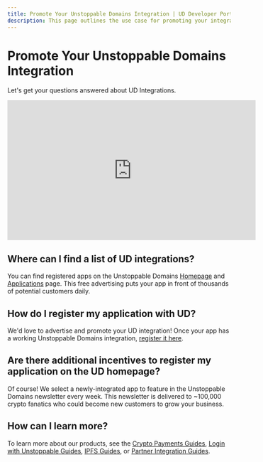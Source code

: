 ```yaml
---
title: Promote Your Unstoppable Domains Integration | UD Developer Portal
description: This page outlines the use case for promoting your integration in the Unstoppable Domains application directory.
---
```

# Promote Your Unstoppable Domains Integration
Let's get your questions answered about UD Integrations.

<div class="video-container">
<iframe width="560" height="315" src="https://www.youtube.com/embed/oM241tmeLRs" title="YouTube video player" frameborder="0" allow="accelerometer; autoplay; clipboard-write; encrypted-media; gyroscope; picture-in-picture" allowfullscreen></iframe>
</div>

## Where can I find a list of UD integrations?

You can find registered apps on the Unstoppable Domains [Homepage](https://unstoppabledomains.com) and [Applications](https://unstoppabledomains.com/apps) page. This free advertising puts your app in front of thousands of potential customers daily.

## How do I register my application with UD?

We'd love to advertise and promote your UD integration! Once your app has a working Unstoppable Domains integration, [register it here](https://unstoppabledomains.com/app-submission).

## Are there additional incentives to register my application on the UD homepage?

Of course! We select a newly-integrated app to feature in the Unstoppable Domains newsletter every week. This newsletter is delivered to ~100,000 crypto fanatics who could become new customers to grow your business.

## How can I learn more?

To learn more about our products, see the [Crypto Payments Guides](../crypto-payments/index.md), [Login with Unstoppable Guides](/login-with-unstoppable/index.md), [IPFS Guides](../d-websites/index.md), or [Partner Integration Guides](../partner/partner-pathways.md).
